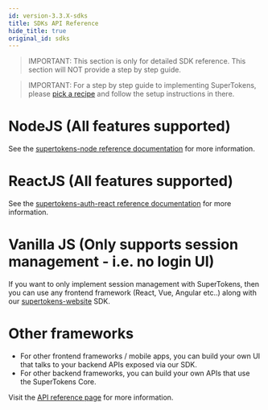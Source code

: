 ```yaml
---
id: version-3.3.X-sdks
title: SDKs API Reference
hide_title: true
original_id: sdks
---
```


<!-- COPY DOCS -->
<!-- ./community/docs/sdks.md -->

> IMPORTANT: This section is only for detailed SDK reference. This section will NOT provide a step by step guide.

> IMPORTANT: For a step by step guide to implementing SuperTokens, please [pick a recipe](/docs/community/recipes) and follow the setup instructions in there.


# NodeJS (All features supported)

See the [supertokens-node reference documentation](/docs/nodejs/installation) for more information.

# ReactJS (All features supported)

See the [supertokens-auth-react reference documentation](/docs/auth-react/installation) for more information.

# Vanilla JS (Only supports session management - i.e. no login UI)

If you want to only implement session management with SuperTokens, then you can use any frontend framework (React, Vue, Angular etc..) along with our [supertokens-website](/docs/website/installation) SDK.

# Other frameworks
- For other frontend frameworks / mobile apps, you can build your own UI that talks to your backend APIs exposed via our SDK.
- For other backend frameworks, you can build your own APIs that use the SuperTokens Core. 

Visit the [API reference page](./apis) for more information.
